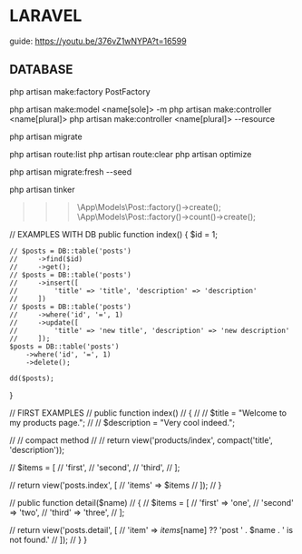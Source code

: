 # LARAVEL
guide: https://youtu.be/376vZ1wNYPA?t=16599

## DATABASE
php artisan make:factory PostFactory

php artisan make:model <name[sole]> -m
php artisan make:controller <name[plural]>
php artisan make:controller <name[plural]> --resource

php artisan migrate

php artisan route:list
php artisan route:clear
php artisan optimize

php artisan migrate:fresh --seed

php artisan tinker
>>> \App\Models\Post::factory()->create();
>>> \App\Models\Post::factory()->count(<n>)->create();






// EXAMPLES WITH DB
public function index()
{
    $id = 1;

    // $posts = DB::table('posts')
    //     ->find($id)
    //     ->get();
    // $posts = DB::table('posts')
    //     ->insert([
    //         'title' => 'title', 'description' => 'description'
    //     ])
    // $posts = DB::table('posts')
    //     ->where('id', '=', 1)
    //     ->update([
    //         'title' => 'new title', 'description' => 'new description'
    //     ]);
    $posts = DB::table('posts')
        ->where('id', '=', 1)
        ->delete();

    dd($posts);
}

// FIRST EXAMPLES
// public function index()
// {
//     // $title = "Welcome to my products page.";
//     // $description = "Very cool indeed.";

//     // compact method
//     // return view('products/index', compact('title', 'description'));

//     $items = [
//         'first',
//         'second',
//         'third',
//     ];

//     return view('posts.index', [
//         'items' => $items
//     ]);
// }

// public function detail($name)
// {
//     $items = [
//         'first' => 'one',
//         'second' => 'two',
//         'third' => 'three',
//     ];

//     return view('posts.detail', [
//         'item' => $items[$name] ?? 'post ' . $name . ' is not found.'
//     ]);
// }
}